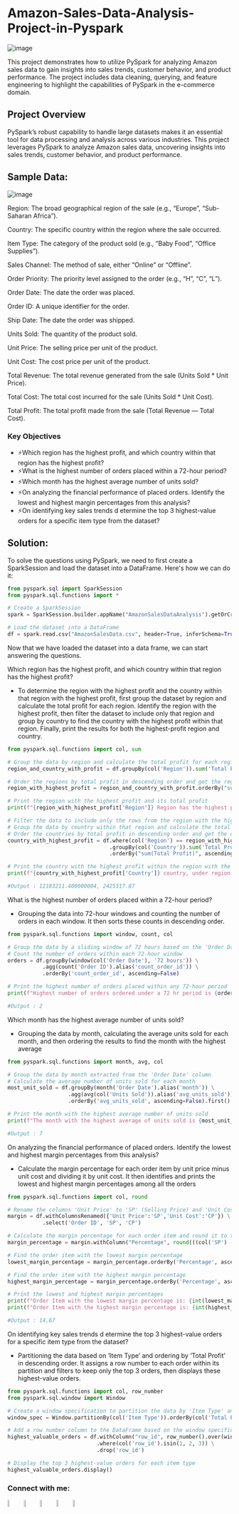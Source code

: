 # Amazon-Sales-Data-Analysis-Project-in-Pyspark

![image](https://github.com/user-attachments/assets/087b5d80-0bfc-46dc-bf96-b7f05e563992)

This project demonstrates how to utilize PySpark for analyzing Amazon sales data to gain insights into sales trends, customer behavior, and product performance. The project includes data cleaning, querying, and feature engineering to highlight the capabilities of PySpark in the e-commerce domain.

## Project Overview

PySpark’s robust capability to handle large datasets makes it an essential tool for data processing and analysis across various industries. This project leverages PySpark to analyze Amazon sales data, uncovering insights into sales trends, customer behavior, and product performance.

## Sample Data:

![image](https://github.com/user-attachments/assets/d612a241-0435-4edb-8dac-620787c10cb1)


Region: The broad geographical region of the sale (e.g., “Europe”, “Sub-Saharan Africa”).

Country: The specific country within the region where the sale occurred.

Item Type: The category of the product sold (e.g., “Baby Food”, “Office Supplies”).

Sales Channel: The method of sale, either “Online” or “Offline”.

Order Priority: The priority level assigned to the order (e.g., “H”, “C”, “L”).

Order Date: The date the order was placed.

Order ID: A unique identifier for the order.

Ship Date: The date the order was shipped.

Units Sold: The quantity of the product sold.

Unit Price: The selling price per unit of the product.

Unit Cost: The cost price per unit of the product.

Total Revenue: The total revenue generated from the sale (Units Sold * Unit Price).

Total Cost: The total cost incurred for the sale (Units Sold * Unit Cost).

Total Profit: The total profit made from the sale (Total Revenue — Total Cost).

### Key Objectives

- ⚡Which region has the highest profit, and which country within that region has the highest profit?
- ⚡What is the highest number of orders placed within a 72-hour period?
- ⚡Which month has the highest average number of units sold?
- ⚡On analyzing the financial performance of placed orders. Identify the lowest and highest margin percentages from this analysis?
- ⚡On identifying key sales trends d etermine the top 3 highest-value orders for a specific item type from the dataset?

## Solution: 

To solve the questions using PySpark, we need to first create a SparkSession and load the dataset into a DataFrame. Here's how we can do it:
```python
from pyspark.sql import SparkSession
from pyspark.sql.functions import *

# Create a SparkSession
spark = SparkSession.builder.appName("AmazonSalesDataAnalysis").getOrCreate()

# Load the dataset into a DataFrame
df = spark.read.csv("AmazonSalesData.csv", header=True, inferSchema=True)
```
Now that we have loaded the dataset into a data frame, we can start answering the questions. 

Which region has the highest profit, and which country within that region has the highest profit?
- To determine the region with the highest profit and the country within that region with the highest profit, first group the dataset by region and calculate the total profit for each region. Identify the region with the highest profit, then filter the dataset to include only that region and group by country to find the country with the highest profit within that region. Finally, print the results for both the highest-profit region and country.
```python
from pyspark.sql.functions import col, sum

# Group the data by region and calculate the total profit for each region
region_and_country_with_profit = df.groupBy(col('Region')).sum('Total Profit')

# Order the regions by total profit in descending order and get the region with the highest profit
region_with_highest_profit = region_and_country_with_profit.orderBy("sum(Total Profit)", ascending=False).first()

# Print the region with the highest profit and its total profit
print(f"{region_with_highest_profit['Region']} Region has the highest profit with a total profit of {region_with_highest_profit['sum(Total Profit)']}")

# Filter the data to include only the rows from the region with the highest profit
# Group the data by country within that region and calculate the total profit for each country
# Order the countries by total profit in descending order and get the country with the highest profit
country_with_highest_profit = df.where(col('Region') == region_with_highest_profit['Region']) \
                                .groupBy(col('Country')).sum('Total Profit') \
                                .orderBy("sum(Total Profit)", ascending=False).first()

# Print the country with the highest profit within the region with the highest profit and its total profit
print(f"{country_with_highest_profit['Country']} country, under region {region_with_highest_profit['Region']} has the highest profit with a total profit of {country_with_highest_profit['sum(Total Profit)']}")

#Output : 12183211.400000004, 2425317.87
```
  
What is the highest number of orders placed within a 72-hour period?
- Grouping the data into 72-hour windows and counting the number of orders in each window. It then sorts these counts in descending order.
```python
from pyspark.sql.functions import window, count, col

# Group the data by a sliding window of 72 hours based on the 'Order Date' column
# Count the number of orders within each 72-hour window
orders = df.groupBy(window(col('Order Date'), '72 hours')) \
           .agg(count('Order ID').alias('count_order_id')) \
           .orderBy('count_order_id', ascending=False)

# Print the highest number of orders placed within any 72-hour period
print(f"Highest number of orders ordered under a 72 hr period is {orders.first()[1]}")

#Output : 2
```

Which month has the highest average number of units sold?
- Grouping the data by month, calculating the average units sold for each month, and then ordering the results to find the month with the highest average
```python
from pyspark.sql.functions import month, avg, col

# Group the data by month extracted from the 'Order Date' column
# Calculate the average number of units sold for each month
most_unit_sold = df.groupBy(month('Order Date').alias('month')) \
                   .agg(avg(col('Units Sold')).alias('avg_units_sold')) \
                   .orderBy('avg_units_sold', ascending=False).first()

# Print the month with the highest average number of units sold
print(f"The month with the highest average of units sold is {most_unit_sold['month']}")

#Output : 7
```

On analyzing the financial performance of placed orders. Identify the lowest and highest margin percentages from this analysis?
- Calculate the margin percentage for each order item by unit price minus unit cost and dividing it by unit cost. It then identifies and prints the lowest and highest margin percentages among all the orders
```python
from pyspark.sql.functions import col, round

# Rename the columns 'Unit Price' to 'SP' (Selling Price) and 'Unit Cost' to 'CP' (Cost Price)
margin = df.withColumnsRenamed({'Unit Price':'SP','Unit Cost':'CP'}) \
           .select('Order ID', 'SP', 'CP')

# Calculate the margin percentage for each order item and round it to the nearest integer
margin_percentage = margin.withColumn("Percentage", round(((col('SP') - col('CP')) / col('SP')) * 100))

# Find the order item with the lowest margin percentage
lowest_margin_percentage = margin_percentage.orderBy('Percentage', ascending=True).first()[3]

# Find the order item with the highest margin percentage
highest_margin_percentage = margin_percentage.orderBy('Percentage', ascending=False).first()[3]

# Print the lowest and highest margin percentages
print(f"Order Item with the lowest margin percentage is: {int(lowest_margin_percentage)}%")
print(f"Order Item with the highest margin percentage is: {int(highest_margin_percentage)}%")

#Output : 14,67
```

On identifying key sales trends d etermine the top 3 highest-value orders for a specific item type from the dataset?
- Partitioning the data based on ‘Item Type’ and ordering by ‘Total Profit’ in descending order. It assigns a row number to each order within its partition and filters to keep only the top 3 orders, then displays these highest-value orders.
```python
from pyspark.sql.functions import col, row_number
from pyspark.sql.window import Window

# Create a window specification to partition the data by 'Item Type' and order by 'Total Profit' in descending order
window_spec = Window.partitionBy(col('Item Type')).orderBy(col('Total Profit').desc())

# Add a row number column to the DataFrame based on the window specification
highest_valuable_orders = df.withColumn("row_id", row_number().over(window_spec)) \
                            .where(col('row_id').isin(1, 2, 3)) \
                            .drop('row_id')

# Display the top 3 highest-value orders for each item type
highest_valuable_orders.display()
```

### Connect with me:
[<img src="https://img.icons8.com/color/48/000000/linkedin.png" width="6.5%"/>](https://www.linkedin.com/in/abhishek-das-9859a31a2/) [<img src="https://img.icons8.com/color/48/000000/stackoverflow.png" width="6.5%"/>](https://stackoverflow.com/users/14162435/abhishek-das) [<img src="https://cdn.jsdelivr.net/npm/simple-icons@v3/icons/leetcode.svg" width="6.5%"/>](https://leetcode.com/u/dabhishek316/) [<img src="https://img.icons8.com/fluent/48/000000/google-plus.png" width="6.5%"/>](abhishekdas69597@gmail.com) [<img src="https://img.icons8.com/fluent/48/000000/github.png" width="6.5%" alt="Github">](https://github.com/dabhishek316)
